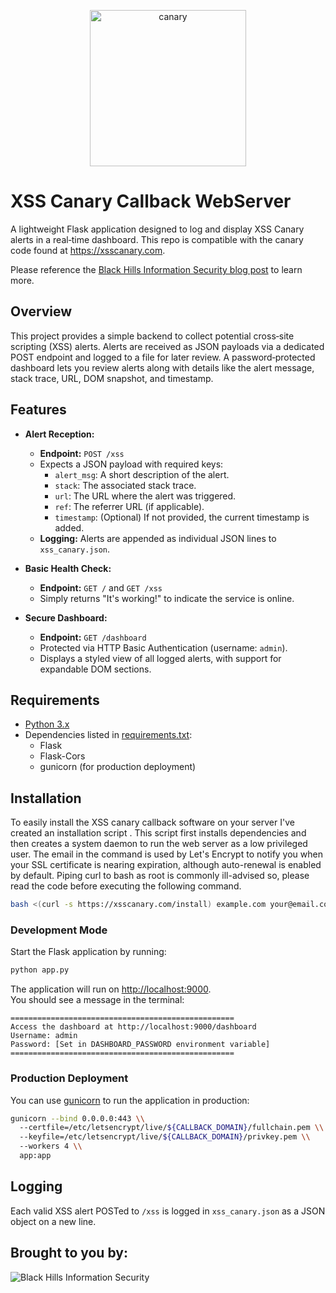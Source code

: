 <p align="center">
  <img src="https://github.com/user-attachments/assets/735c457f-0fcf-4d27-abfb-14bcbc03c955" alt="canary" width="250" />
</p>

# XSS Canary Callback WebServer

A lightweight Flask application designed to log and display XSS Canary alerts in a real‑time dashboard. This repo is compatible with the canary code found at https://xsscanary.com.

Please reference the [Black Hills Information Security blog post](https://www.blackhillsinfosec.com/alerting-on-xss-exploits/) to learn more.

## Overview

This project provides a simple backend to collect potential cross‑site scripting (XSS) alerts. Alerts are received as JSON payloads via a dedicated POST endpoint and logged to a file for later review. A password‑protected dashboard lets you review alerts along with details like the alert message, stack trace, URL, DOM snapshot, and timestamp.

## Features

- **Alert Reception:**  
  - **Endpoint:** `POST /xss`  
  - Expects a JSON payload with required keys:  
    - `alert_msg`: A short description of the alert.  
    - `stack`: The associated stack trace.  
    - `url`: The URL where the alert was triggered.  
    - `ref`: The referrer URL (if applicable).  
    - `timestamp`: (Optional) If not provided, the current timestamp is added.
  - **Logging:** Alerts are appended as individual JSON lines to `xss_canary.json`.

- **Basic Health Check:**  
  - **Endpoint:** `GET /` and `GET /xss`  
  - Simply returns "It's working!" to indicate the service is online.

- **Secure Dashboard:**  
  - **Endpoint:** `GET /dashboard`  
  - Protected via HTTP Basic Authentication (username: `admin`).  
  - Displays a styled view of all logged alerts, with support for expandable DOM sections.

## Requirements

- [Python 3.x](https://www.python.org/)
- Dependencies listed in [requirements.txt](./requirements.txt):
  - Flask
  - Flask-Cors
  - gunicorn (for production deployment)

## Installation
To easily install the XSS canary callback software on your server I've created an installation script . This script first installs dependencies and then creates a system daemon to run the web server as a low privileged user. The email in the command is used by Let's Encrypt to notify you when your SSL certificate is nearing expiration, although auto-renewal is enabled by default. Piping curl to bash as root is commonly ill-advised so, please read the code before executing the following command.
   ```bash
   bash <(curl -s https://xsscanary.com/install) example.com your@email.com
   ```

### Development Mode

Start the Flask application by running:

```bash
python app.py
```

The application will run on [http://localhost:9000](http://localhost:9000).  
You should see a message in the terminal:

```
==================================================
Access the dashboard at http://localhost:9000/dashboard
Username: admin
Password: [Set in DASHBOARD_PASSWORD environment variable]
==================================================
```

### Production Deployment

You can use [gunicorn](https://gunicorn.org/) to run the application in production:

```bash
gunicorn --bind 0.0.0.0:443 \\
  --certfile=/etc/letsencrypt/live/${CALLBACK_DOMAIN}/fullchain.pem \\
  --keyfile=/etc/letsencrypt/live/${CALLBACK_DOMAIN}/privkey.pem \\
  --workers 4 \\
  app:app
```

## Logging

Each valid XSS alert POSTed to `/xss` is logged in `xss_canary.json` as a JSON object on a new line.

## Brought to you by:

![Black Hills Information Security](https://www.blackhillsinfosec.com/wp-content/uploads/2016/03/BHIS-logo-L-300x300.png "Black Hills Information Security")
